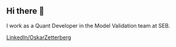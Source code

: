 ## Hi there 👋

I work as a Quant Developer in the Model Validation team at SEB.

[LinkedIn/OskarZetterberg](https://www.linkedin.com/in/oskar-zetterberg-b199a1174/)
